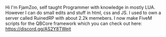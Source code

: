 Hi I'm FjamZoo, self taught Programmer with knowledge in mostly LUA. However I can do small edits and stuff in html, css and JS.
I used to own a server called RuinedRP with about 2.2k memebers.
I now make FiveM scripts for the QBCore framework which you can check out here: https://discord.gg/AS2Y8TWejt
